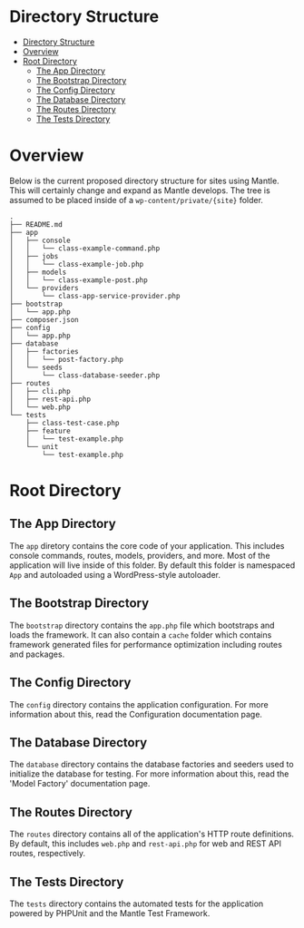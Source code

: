 Directory Structure
=================

- [Directory Structure](#directory-structure)
- [Overview](#overview)
- [Root Directory](#root-directory)
	- [The App Directory](#the-app-directory)
	- [The Bootstrap Directory](#the-bootstrap-directory)
	- [The Config Directory](#the-config-directory)
	- [The Database Directory](#the-database-directory)
	- [The Routes Directory](#the-routes-directory)
	- [The Tests Directory](#the-tests-directory)

# Overview
Below is the current proposed directory structure for sites using Mantle. This
will certainly change and expand as Mantle develops. The tree is assumed to be
placed inside of a `wp-content/private/{site}` folder.

```
.
├── README.md
├── app
│   ├── console
│   │   └── class-example-command.php
│   ├── jobs
│   │   └── class-example-job.php
│   ├── models
│   │   └── class-example-post.php
│   └── providers
│       └── class-app-service-provider.php
├── bootstrap
│   └── app.php
├── composer.json
├── config
│   └── app.php
├── database
│   ├── factories
│   │   └── post-factory.php
│   └── seeds
│       └── class-database-seeder.php
├── routes
│   ├── cli.php
│   ├── rest-api.php
│   └── web.php
└── tests
    ├── class-test-case.php
    ├── feature
    │   └── test-example.php
    └── unit
        └── test-example.php
```

# Root Directory
## The App Directory
The `app` diretory contains the core code of your application. This includes
console commands, routes, models, providers, and more. Most of the application
will live inside of this folder. By default this folder is namespaced `App` and
autoloaded using a WordPress-style autoloader.

## The Bootstrap Directory
The `bootstrap` directory contains the `app.php` file which bootstraps and loads the
framework. It can also contain a `cache` folder which contains framework
generated files for performance optimization including routes and packages.

## The Config Directory
The `config` directory contains the application configuration. For more
information about this, read the Configuration documentation page.

## The Database Directory
The `database` directory contains the database factories and seeders used to
initialize the database for testing. For more information about this, read the
'Model Factory' documentation page.

## The Routes Directory
The `routes` directory contains all of the application's HTTP route definitions.
By default, this includes `web.php` and `rest-api.php` for web and REST API
routes, respectively.

## The Tests Directory
The `tests` directory contains the automated tests for the application powered
by PHPUnit and the Mantle Test Framework.
